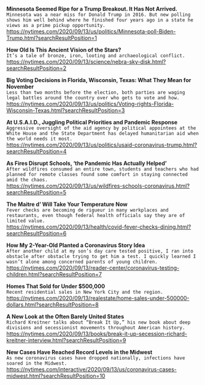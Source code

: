 **Minnesota Seemed Ripe for a Trump Breakout. It Has Not Arrived.**\
`Minnesota was a near miss for Donald Trump in 2016. But new polling shows him well behind where he finished four years ago in a state he views as a prime pickup opportunity.`\
https://nytimes.com/2020/09/13/us/politics/Minnesota-poll-Biden-Trump.html?searchResultPosition=1

**How Old Is This Ancient Vision of the Stars?**\
`It’s a tale of bronze, iron, looting and archaeological conflict.`\
https://nytimes.com/2020/09/13/science/nebra-sky-disk.html?searchResultPosition=2

**Big Voting Decisions in Florida, Wisconsin, Texas: What They Mean for November**\
`Less than two months before the election, both parties are waging legal battles around the country over who gets to vote and how.`\
https://nytimes.com/2020/09/13/us/politics/Voting-rights-Florida-Wisconsin-Texas.html?searchResultPosition=3

**At U.S.A.I.D., Juggling Political Priorities and Pandemic Response**\
`Aggressive oversight of the aid agency by political appointees at the White House and the State Department has delayed humanitarian aid when the world needs it most.`\
https://nytimes.com/2020/09/13/us/politics/usaid-coronavirus-trump.html?searchResultPosition=4

**As Fires Disrupt Schools, ‘the Pandemic Has Actually Helped’**\
`After wildfires consumed an entire town, students and teachers who had planned for remote classes found some comfort in staying connected amid the chaos.`\
https://nytimes.com/2020/09/13/us/wildfires-schools-coronavirus.html?searchResultPosition=5

**The Maitre d’ Will Take Your Temperature Now**\
`Fever checks are becoming de rigueur in many workplaces and restaurants, even though federal health officials say they are of limited value.`\
https://nytimes.com/2020/09/13/health/covid-fever-checks-dining.html?searchResultPosition=6

**How My 2-Year-Old Planted a Coronavirus Story Idea**\
`After another child at my son’s day care tested positive, I ran into obstacle after obstacle trying to get him a test. I quickly learned I wasn’t alone among concerned parents of young children.`\
https://nytimes.com/2020/09/13/reader-center/coronavirus-testing-children.html?searchResultPosition=7

**Homes That Sold for Under $500,000**\
`Recent residential sales in New York City and the region.`\
https://nytimes.com/2020/09/13/realestate/home-sales-under-500000-dollars.html?searchResultPosition=8

**A New Look at the Often Barely United States**\
`Richard Kreitner talks about “Break It Up,” his new book about deep divisions and secessionist movements throughout American history.`\
https://nytimes.com/2020/09/13/books/break-it-up-secession-richard-kreitner-interview.html?searchResultPosition=9

**New Cases Have Reached Record Levels in the Midwest**\
`As new coronavirus cases have dropped nationally, infections have soared in the Midwest.`\
https://nytimes.com/interactive/2020/09/13/us/coronavirus-cases-midwest.html?searchResultPosition=10

